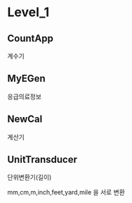 # Level_1

## CountApp
계수기

## MyEGen
응급의료정보

## NewCal
계산기

## UnitTransducer
단위변환기(길이)

mm,cm,m,inch,feet,yard,mile 을 서로 변환
